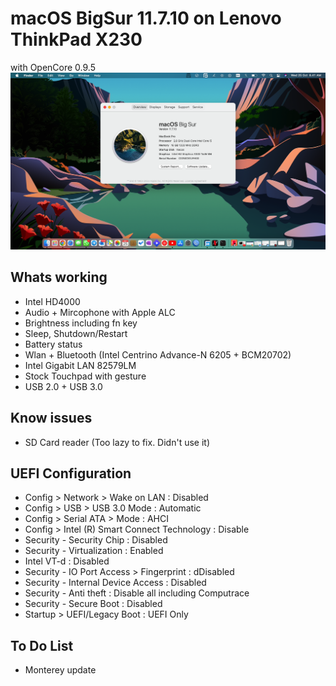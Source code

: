 # macOS BigSur 11.7.10 on Lenovo ThinkPad X230
  with OpenCore 0.9.5
  ![picture](https://github.com/agensosis/thinkpad-x230-macOS/blob/main/capture.png)
##  Whats working
 - Intel HD4000
 - Audio + Mircophone with Apple ALC
 - Brightness including fn key
 - Sleep, Shutdown/Restart
 - Battery status
 - Wlan + Bluetooth (Intel Centrino Advance-N 6205 + BCM20702)
 - Intel Gigabit LAN 82579LM
 - Stock Touchpad with gesture
 - USB 2.0 + USB 3.0
## Know issues
 - SD Card reader (Too lazy to fix. Didn't use it)

## UEFI Configuration
 - Config > Network > Wake on LAN : Disabled
 - Config > USB > USB 3.0 Mode : Automatic
 - Config > Serial ATA > Mode : AHCI
 - Config > Intel (R) Smart Connect Technology : Disable
 - Security - Security Chip : Disabled
 - Security - Virtualization : Enabled
 - Intel VT-d : Disabled
 - Security - IO Port Access > Fingerprint : dDisabled
 - Security - Internal Device Access : Disabled
 - Security - Anti theft : Disable all including Computrace
 - Security - Secure Boot : Disabled
 - Startup > UEFI/Legacy Boot : UEFI Only

## To Do List
 - Monterey update

